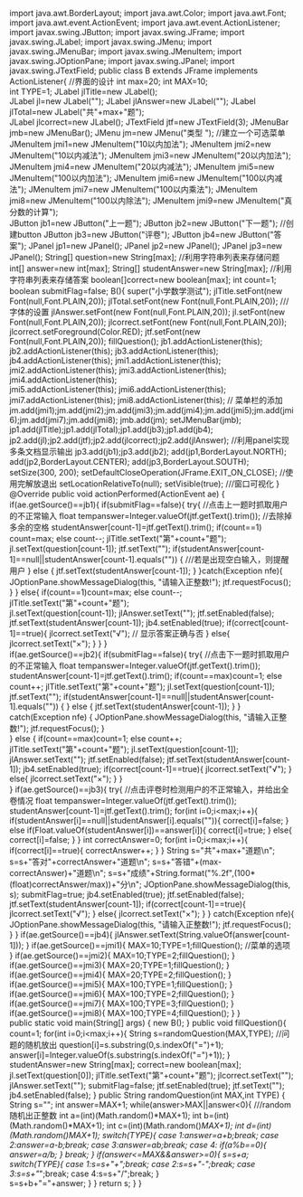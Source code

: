import java.awt.BorderLayout;
import java.awt.Color;
import java.awt.Font;
import java.awt.event.ActionEvent;
import java.awt.event.ActionListener;
import javax.swing.JButton;
import javax.swing.JFrame;
import javax.swing.JLabel;
import javax.swing.JMenu;
import javax.swing.JMenuBar;
import javax.swing.JMenuItem;
import javax.swing.JOptionPane;
import javax.swing.JPanel;
import javax.swing.JTextField;
public class B extends JFrame implements ActionListener{     //界面的设计
    int max=20;
    int MAX=10;   
    int TYPE=1;
    JLabel jlTitle=new JLabel();            
    JLabel jl=new JLabel("");
    JLabel jlAnswer=new JLabel("");
    JLabel jlTotal=new JLabel("共"+max+"题");        
    JLabel jlcorrect=new JLabel();
    JTextField jtf=new JTextField(3);
    JMenuBar jmb=new JMenuBar();
    JMenu jm=new JMenu("类型 ");                                //建立一个可选菜单
    JMenuItem jmi1=new JMenuItem("10以内加法");
    JMenuItem jmi2=new JMenuItem("10以内减法");
    JMenuItem jmi3=new JMenuItem("20以内加法");
    JMenuItem jmi4=new JMenuItem("20以内减法");
    JMenuItem jmi5=new JMenuItem("100以内加法");
    JMenuItem jmi6=new JMenuItem("100以内减法");
    JMenuItem jmi7=new JMenuItem("100以内乘法");
    JMenuItem jmi8=new JMenuItem("100以内除法");
    JMenuItem jmi9=new JMenuItem("真分数的计算");    
    JButton jb1=new JButton("上一题");
    JButton jb2=new JButton("下一题");           //创建button
    JButton jb3=new JButton("评卷");
    JButton jb4=new JButton("答案");
    JPanel jp1=new JPanel();
    JPanel jp2=new JPanel();
    JPanel jp3=new JPanel();
    String[] question=new String[max];       //利用字符串列表来存储问题
    int[] answer=new int[max];
    String[] studentAnswer=new String[max];   //利用字符串列表来存储答案
    boolean[]correct=new boolean[max];
    int count=1;
    boolean submitFlag=false;
    B(){
        super("小学数学测试"); 
        jlTitle.setFont(new Font(null,Font.PLAIN,20));
        jlTotal.setFont(new Font(null,Font.PLAIN,20));      ///字体的设置
        jlAnswer.setFont(new Font(null,Font.PLAIN,20));
        jl.setFont(new Font(null,Font.PLAIN,20));
        jlcorrect.setFont(new Font(null,Font.PLAIN,20));
        jlcorrect.setForeground(Color.RED);
        jtf.setFont(new Font(null,Font.PLAIN,20));
        fillQuestion();
        jb1.addActionListener(this);
        jb2.addActionListener(this);
        jb3.addActionListener(this);
        jb4.addActionListener(this);
        jmi1.addActionListener(this);
        jmi2.addActionListener(this);
        jmi3.addActionListener(this);
        jmi4.addActionListener(this);        
        jmi5.addActionListener(this);
        jmi6.addActionListener(this);
        jmi7.addActionListener(this);
        jmi8.addActionListener(this);                           // 菜单栏的添加
        jm.add(jmi1);jm.add(jmi2);jm.add(jmi3);jm.add(jmi4);jm.add(jmi5);jm.add(jmi6);jm.add(jmi7);jm.add(jmi8);
        jmb.add(jm);
        setJMenuBar(jmb);
        jp1.add(jlTitle);jp1.add(jlTotal);jp1.add(jb3);jp1.add(jb4);
        jp2.add(jl);jp2.add(jtf);jp2.add(jlcorrect);jp2.add(jlAnswer);    //利用panel实现多条文档显示输出
        jp3.add(jb1);jp3.add(jb2);
        add(jp1,BorderLayout.NORTH);
        add(jp2,BorderLayout.CENTER);
        add(jp3,BorderLayout.SOUTH);
        setSize(300, 200);
        setDefaultCloseOperation(JFrame.EXIT_ON_CLOSE);  //使用完解放退出
        setLocationRelativeTo(null);
        setVisible(true);               ///窗口可视化
    }
    @Override
    public void actionPerformed(ActionEvent ae) {
        if(ae.getSource()==jb1){
        if(submitFlag==false){
            try{        //点击上一题时抓取用户的不正常输入
            float tempanswer=Integer.valueOf(jtf.getText().trim());  //去除掉多余的空格
            studentAnswer[count-1]=jtf.getText().trim();
            if(count==1)
                count=max;
            else count--;
            jlTitle.setText("第"+count+"题");
            jl.setText(question[count-1]);
            jtf.setText("");
            if(studentAnswer[count-1]==null||studentAnswer[count-1].equals(""))
            {        ///若是出现空白输入，则提醒用户
            }
            else
            {
                jtf.setText(studentAnswer[count-1]);
            }
            }catch(Exception nfe){
                JOptionPane.showMessageDialog(this, "请输入正整数!");
                jtf.requestFocus();
                }
            }
            else{
                if(count==1)count=max;
                else count--;
                jlTitle.setText("第"+count+"题");    
                jl.setText(question[count-1]);
                jlAnswer.setText("");
                jtf.setEnabled(false);
                jtf.setText(studentAnswer[count-1]);
                jb4.setEnabled(true);
                if(correct[count-1]==true){
                    jlcorrect.setText("√");                        // 显示答案正确与否
                }
                else{
                    jlcorrect.setText("×");
                }
            }
        }        
        if(ae.getSource()==jb2){
            if(submitFlag==false){
                try{                                                      //点击下一题时抓取用户的不正常输入
                    float tempanswer=Integer.valueOf(jtf.getText().trim());    
                    studentAnswer[count-1]=jtf.getText().trim();
                    if(count==max)count=1;
                    else count++;
                    jlTitle.setText("第"+count+"题");
                    jl.setText(question[count-1]);
                    jtf.setText("");
                    if(studentAnswer[count-1]==null||studentAnswer[count-1].equals(""))
                    {
                    }
                    else
                    {
                        jtf.setText(studentAnswer[count-1]);
                    }
                }
                catch(Exception nfe)
                {
                    JOptionPane.showMessageDialog(this, "请输入正整数!");
                    jtf.requestFocus();
                }    
            }
            else
            {
                if(count==max)count=1;
                else count++;
                jlTitle.setText("第"+count+"题");
                jl.setText(question[count-1]);
                jlAnswer.setText("");
                jtf.setEnabled(false);
                jtf.setText(studentAnswer[count-1]);
                jb4.setEnabled(true);
                if(correct[count-1]==true){
                    jlcorrect.setText("√");
                }
                else{
                    jlcorrect.setText("×");
                }
            }    
        }
        if(ae.getSource()==jb3){
            try{                                                                    //点击评卷时检测用户的不正常输入，并给出全卷情况
                float tempanswer=Integer.valueOf(jtf.getText().trim());
                studentAnswer[count-1]=jtf.getText().trim();
                for(int i=0;i<max;i++){
                    if(studentAnswer[i]==null||studentAnswer[i].equals("")){
                        correct[i]=false;
                    }
                    else if(Float.valueOf(studentAnswer[i])==answer[i]){
                        correct[i]=true;
                    }
                    else{
                        correct[i]=false;
                    }
                }
                int correctAnswer=0;
                for(int i=0;i<max;i++){
                    if(correct[i]==true){
                        correctAnswer++;
                    }
                }
                String s="共"+max+"道题\n";
                s=s+"答对"+correctAnswer+"道题\n";
                s=s+"答错"+(max-correctAnswer)+"道题\n";
                s=s+"成绩"+String.format("%.2f",(100*(float)correctAnswer/max))+"分\n";
                JOptionPane.showMessageDialog(this, s);
                submitFlag=true;
                jb4.setEnabled(true);
                jtf.setEnabled(false);
                jtf.setText(studentAnswer[count-1]);
                if(correct[count-1]==true){
                    jlcorrect.setText("√");
                }
                else{
                    jlcorrect.setText("×");
                }
            }
            catch(Exception nfe){
                JOptionPane.showMessageDialog(this, "请输入正整数!");
                jtf.requestFocus();
            }
        }
        if(ae.getSource()==jb4){
            jlAnswer.setText(String.valueOf(answer[count-1]));
        }
        if(ae.getSource()==jmi1){
            MAX=10;TYPE=1;fillQuestion();       //菜单的选项
        }
        if(ae.getSource()==jmi2){
            MAX=10;TYPE=2;fillQuestion();
        }
        if(ae.getSource()==jmi3){
            MAX=20;TYPE=1;fillQuestion();
        }
        if(ae.getSource()==jmi4){
            MAX=20;TYPE=2;fillQuestion();
        }
        if(ae.getSource()==jmi5){
            MAX=100;TYPE=1;fillQuestion();
        }
        if(ae.getSource()==jmi6){
            MAX=100;TYPE=2;fillQuestion();
        }
        if(ae.getSource()==jmi7){
            MAX=100;TYPE=3;fillQuestion();
        }
        if(ae.getSource()==jmi8){
            MAX=100;TYPE=4;fillQuestion();
        }
    }    
    public static void main(String[] args) {
        new B();
    }
    public void fillQuestion(){
        count=1;
        for(int i=0;i<max;i++){
        String s=randomQuestion(MAX,TYPE);                 //问题的随机放出
        question[i]=s.substring(0,s.indexOf("=")+1);
        answer[i]=Integer.valueOf(s.substring(s.indexOf("=")+1));
    }
    studentAnswer=new String[max];
    correct=new boolean[max];
    jl.setText(question[0]);
    jlTitle.setText("第"+count+"题");
    jlcorrect.setText("");
    jlAnswer.setText("");
    submitFlag=false;
    jtf.setEnabled(true);
    jtf.setText("");
    jb4.setEnabled(false);
    }
    public String randomQuestion(int MAX,int TYPE) {
        String s="";
        int answer=MAX+1;
        while(answer>MAX||answer<0){   ///random随机出正整数
            int a=(int)(Math.random()*MAX+1);
            int b=(int)(Math.random()*MAX+1);
            int c=(int)(Math.random()*MAX+1);
            int d=(int)(Math.random()*MAX+1);
            switch(TYPE){
                case 1:answer=a+b;break;
                case 2:answer=a-b;break;
                case 3:answer=a*b;break;
                case 4:
                if(a%b==0){
                    answer=a/b;
                }
                break;
            }
            if(answer<=MAX&&answer>=0){
                s=s+a;
                switch(TYPE){
                    case 1:s=s+"+";break;
                    case 2:s=s+"-";break;
                    case 3:s=s+"*";break;
                    case 4:s=s+"/";break;
                }    
                s=s+b+"="+answer;
            }
        }
        return s;
    }
}
